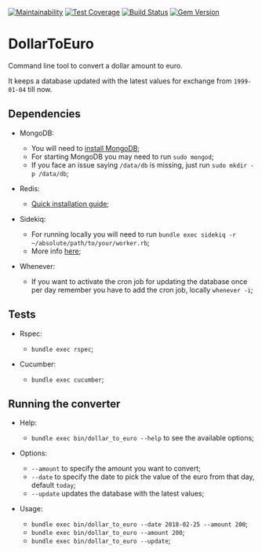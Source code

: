 [![Maintainability](https://api.codeclimate.com/v1/badges/a0b7d744a73e42bb731d/maintainability)](https://codeclimate.com/github/nisevi/dollar_to_euro/maintainability) [![Test Coverage](https://api.codeclimate.com/v1/badges/a0b7d744a73e42bb731d/test_coverage)](https://codeclimate.com/github/nisevi/dollar_to_euro/test_coverage) [![Build Status](https://semaphoreci.com/api/v1/nisevi/dollar_to_euro/branches/master/shields_badge.svg)](https://semaphoreci.com/nisevi/dollar_to_euro) [![Gem Version](https://badge.fury.io/rb/dollar_to_euro.svg)](https://badge.fury.io/rb/dollar_to_euro)

# DollarToEuro

Command line tool to convert a dollar amount to euro.

It keeps a database updated with the latest values for exchange from `1999-01-04` till now.

## Dependencies

- MongoDB:
    - You will need to [install MongoDB](https://docs.mongodb.com/manual/tutorial/install-mongodb-on-ubuntu/);
    - For starting MongoDB you may need to run `sudo mongod`;
    - If you face an issue saying `/data/db` is missing, just run `sudo mkdir -p /data/db`;

- Redis:
    - [Quick installation guide](https://redis.io/topics/quickstart);

- Sidekiq:
    - For running locally you will need to run `bundle exec sidekiq -r ~/absolute/path/to/your/worker.rb`;
    - More info [here](https://www.youtube.com/watch?v=bfPb1zD91Rg&list=PLjeHh2LSCFrWGT5uVjUuFKAcrcj5kSai1); 

- Whenever:
    - If you want to activate the cron job for updating the database once per day remember you have to add the cron job, locally `whenever -i`;

## Tests

- Rspec:
    - `bundle exec rspec`;

- Cucumber:
    - `bundle exec cucumber`;

## Running the converter

- Help:
    - `bundle exec bin/dollar_to_euro --help` to see the available options;

- Options:
    - `--amount` to specify the amount you want to convert;
    - `--date` to specify the date to pick the value of the euro from that day, default `today`;
    - `--update` updates the database with the latest values;

- Usage:
    - `bundle exec bin/dollar_to_euro --date 2018-02-25 --amount 200`;
    - `bundle exec bin/dollar_to_euro --amount 200`;
    - `bundle exec bin/dollar_to_euro --update`;